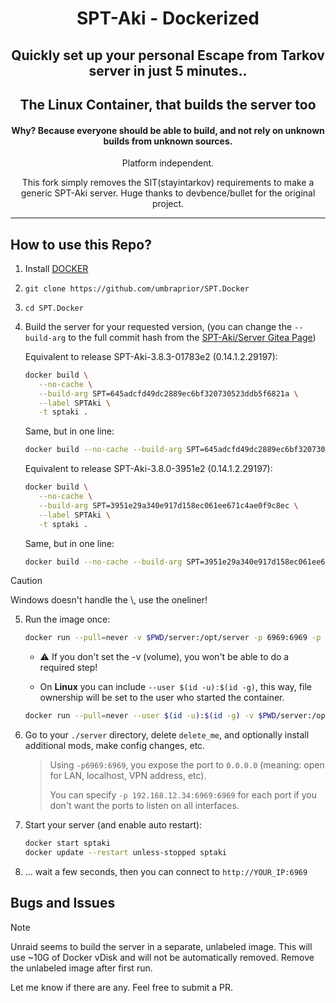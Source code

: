 <div align=center style="text-align: center;">
<h1>SPT-Aki - Dockerized</h1>
<h2>Quickly set up your personal Escape from Tarkov server in just 5 minutes..</h2>
<h2>The Linux Container, that builds the server too</h2>
<h4>Why? Because everyone should be able to build, and not rely on unknown builds from unknown sources.</h3>

Platform independent.

This fork simply removes the SIT(stayintarkov) requirements to make a generic SPT-Aki server. Huge thanks to devbence/bullet for the original project.
</div>

---

## How to use this Repo?

1. Install [DOCKER](https://docs.docker.com/engine/install/)
2. `git clone https://github.com/umbraprior/SPT.Docker`
3. `cd SPT.Docker`
4. Build the server for your requested version, (you can change the `--build-arg` to the full commit hash from the [SPT-Aki/Server Gitea Page](https://dev.sp-tarkov.com/SPT-AKI/Server))

   Equivalent to release SPT-Aki-3.8.3-01783e2 (0.14.1.2.29197):
   ```bash
   docker build \
      --no-cache \
      --build-arg SPT=645adcfd49dc2889ec6bf320730523ddb5f6821a \
      --label SPTAki \
      -t sptaki .
   ```
   Same, but in one line:
   ```bash
   docker build --no-cache --build-arg SPT=645adcfd49dc2889ec6bf320730523ddb5f6821a --label SPTAki -t sptaki .
   ```

 
   Equivalent to release SPT-Aki-3.8.0-3951e2 (0.14.1.2.29197):
   ```bash
   docker build \
      --no-cache \
      --build-arg SPT=3951e29a340e917d158ec061ee671c4ae0f9c8ec \
      --label SPTAki \
      -t sptaki .
   ```
   Same, but in one line:
   ```bash
   docker build --no-cache --build-arg SPT=3951e29a340e917d158ec061ee671c4ae0f9c8ec --label SPTAki -t sptaki .
   ```
> [!CAUTION]
> Windows doesn't handle the \\, use the oneliner!

5. Run the image once:
   ```bash
   docker run --pull=never -v $PWD/server:/opt/server -p 6969:6969 -p 6970:6970 -p 6971:6971 -p 6972:6972 -it --name sptaki sptaki
   ```
   
   - ⚠️ If you don't set the -v (volume), you won't be able to do a required step!
   
   - On **Linux** you can include `--user $(id -u):$(id -g)`, this way, file ownership will be set to the user who started the container.
   
   ```bash
   docker run --pull=never --user $(id -u):$(id -g) -v $PWD/server:/opt/server -p 6969:6969 -p 6970:6970 -it --name sptaki sptaki
   ```

6. Go to your `./server` directory, delete `delete_me`, and optionally install additional mods, make config changes, etc.
    > Using `-p6969:6969`, you expose the port to `0.0.0.0` (meaning: open for LAN, localhost, VPN address, etc).
    > 
    > You can specify `-p 192.168.12.34:6969:6969` for each port if you don't want the ports to listen on all interfaces. 
   
7. Start your server (and enable auto restart):
    ```bash
   docker start sptaki
   docker update --restart unless-stopped sptaki
   ```
8. ... wait a few seconds, then you can connect to `http://YOUR_IP:6969`

## Bugs and Issues
> [!NOTE]
> Unraid seems to build the server in a separate, unlabeled image. This will use ~10G of Docker vDisk and will not be automatically removed. Remove the unlabeled image after first run.

Let me know if there are any. Feel free to submit a PR.
